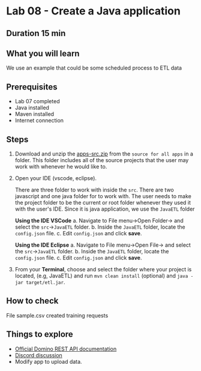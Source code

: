 # Lab 08 - Create a Java application

## Duration 15 min

## What you will learn

We use an example that could be some scheduled process to ETL data

## Prerequisites

- Lab 07 completed
- Java installed
- Maven installed
- Internet connection

## Steps

1. Download and unzip the [apps-src.zip](../downloads/apps-src.zip) from the `source for all apps` in a folder. This folder includes all of the source projects that the user may work with whenever he would like to. 
2. Open your IDE (vscode, eclipse). 

    There are three folder to work with inside the `src`. There are two javascript and one java folder for to work with.  The user needs to make the project folder to be the current or root folder whenever they used it with the user's IDE. Since it is java application, we use the `JavaETL` folder

    **Using the IDE VSCode**
    a. Navigate to File menu&rarr;Open Folder&rarr; and select the `src`&rarr;`JavaETL` folder. 
    b. Inside the `JavaETL` folder, locate the `config.json` file.
    c. Edit `config.json` and click **save**.

    **Using the IDE Eclipse**
    a. Navigate to File menu&rarr;Open File&rarr; and select the `src`&rarr;`JavaETL` folder. 
    b. Inside the `JavaETL` folder, locate the `config.json` file.
    c. Edit `config.json` and click **save**.

3. From your **Terminal**, choose and select the folder where your project is located, (e.g, JavaETL) and run `mvn clean install` (optional) and `java -jar target/etl.jar`.

## How to check

File sample.csv created training requests

## Things to explore

- [Official Domino REST API documentation](https://opensource.hcltechsw.com/Domino-rest-api/index.html)
- [Discord discussion](https://discord.com/invite/jmRHpDRnH4)
- Modify app to upload data.
